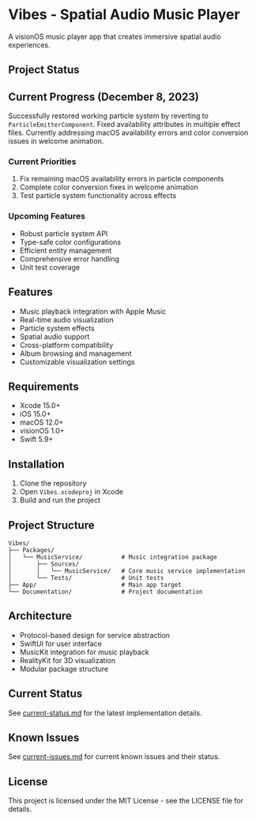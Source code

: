 # Vibes - Spatial Audio Music Player

A visionOS music player app that creates immersive spatial audio experiences.

## Project Status

## Current Progress (December 8, 2023)
Successfully restored working particle system by reverting to `ParticleEmitterComponent`. Fixed availability attributes in multiple effect files. Currently addressing macOS availability errors and color conversion issues in welcome animation.

### Current Priorities
1. Fix remaining macOS availability errors in particle components
2. Complete color conversion fixes in welcome animation
3. Test particle system functionality across effects

### Upcoming Features
- Robust particle system API
- Type-safe color configurations
- Efficient entity management
- Comprehensive error handling
- Unit test coverage

## Features

- Music playback integration with Apple Music
- Real-time audio visualization
- Particle system effects
- Spatial audio support
- Cross-platform compatibility
- Album browsing and management
- Customizable visualization settings

## Requirements

- Xcode 15.0+
- iOS 15.0+
- macOS 12.0+
- visionOS 1.0+
- Swift 5.9+

## Installation

1. Clone the repository
2. Open `Vibes.xcodeproj` in Xcode
3. Build and run the project

## Project Structure

```
Vibes/
├── Packages/
│   └── MusicService/           # Music integration package
│       ├── Sources/
│       │   └── MusicService/   # Core music service implementation
│       └── Tests/              # Unit tests
├── App/                        # Main app target
└── Documentation/              # Project documentation
```

## Architecture

- Protocol-based design for service abstraction
- SwiftUI for user interface
- MusicKit integration for music playback
- RealityKit for 3D visualization
- Modular package structure

## Current Status

See [current-status.md](current-status.md) for the latest implementation details.

## Known Issues

See [current-issues.md](current-issues.md) for current known issues and their status.

## License

This project is licensed under the MIT License - see the LICENSE file for details.
